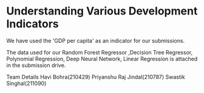 # Understanding Various Development Indicators
We have used the 'GDP per capita' as an indicator for our submissions.

The data used for our Random Forest Regressor ,Decision Tree Regressor, 
Polynomial Regression, Deep Neural Network, Linear Regression is attached in the submission drive.

Team Details
Havi Bohra(210429)
Priyanshu Raj Jindal(210787)
Swastik Singhal(211090)
